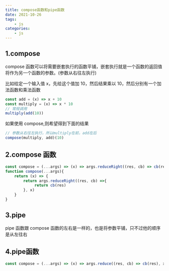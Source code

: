```yaml
---
title: compose函数和pipe函数
date: 2021-10-26
tags:
    - js
categories:
    - js
---
```


## 1.compose

compose 函数可以将需要嵌套执行的函数平铺，嵌套执行就是一个函数的返回值将作为另一个函数的参数。(参数从右往左执行)

比如给定一个输入值 x，先给这个值加 10，然后结果乘以 10，然后分别有一个加法函数和乘法函数

```js
const add = (x) => x + 10
const multiply = (x) => x * 10
// 常规调用
multiply(add(10))
```

如果使用 compose,则希望得到下面的结果

```js
// 参数从右往左执行，所以multiply在前，add在后
compose(multiply, add)(10)
```

## 2.compose 函数

```js
const compose = (...args) => (x) => args.reduceRight((res, cb) => cb(res), x)
function compose(...args){
    return (x) => {
        return args.reduceRight((res, cb) =>{
             return cb(res)
        }, x)
    }
}
```

## 3.pipe

pipe 函数跟 compose 函数的左右是一样的，也是将参数平铺，只不过他的顺序是从左往右

## 4.pipe函数

```js
const compose = (...args) => (x) => args.reduce((res, cb) => cb(res), x)
```
